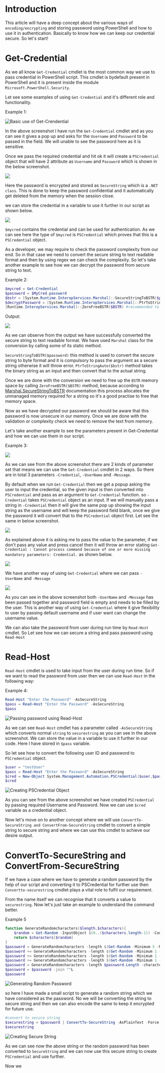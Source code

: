 # Introduction

This article will have a deep concept about the various ways of `encoding/encrypting` and storing password using PowerShell and how to use it in authentication. Basically to know how we can keep our credential secure. So let's start!

# Get-Credential

As we all know `Get-Credential` cmdlet is the most common way we use to pass credential in PowerShell script. This cmdlet is bydefault present in PowerShell and it is present inside the module `Microsoft.PowerShell.Security`.

Let see some examples of using `Get-Credential` and it's different role and functionality.

Example 1:

![Basic use of Get-Crendential](img/ex-1.1.png)

In the above screenshot I have run the `Get-Credential` cmdlet and as you can see it gives a pop up and asks for the `Username` and `Password` to be passed in the field. We will unable to see the password here as it is sensitive.

Once we pass the required credential and hit ok it will create a `PSCredential` object that will have 2 attribute as `Username` and `Password` which is shown in the below screenshot.

![](img/ex-1.2.png)

Here the password is encrypted and stored as `SecureString` which is a `.NET class`. This is done to keep the password confidential and it automatically get deleted from the memory when the session close.

we can store the credential in a variable to use it further in our script as shown below.

![](img/ex-1.3.png)

`$mycred` contains the credential and can be used for authentication. As we can see here the type of `$mycred` is `PSCredential` which proves that this is a `PSCredential` object.


As a developer, we may require to check the password complexity from our end. So in that case we need to convert the secure string to text readable format and then by using regex we can check the complexity. So let's take another example to see how we can decrypt the password from secure string to text.

Example 2:

```powershell
$mycred = Get-Credential
$password = $MyCred.password
$bstr = [System.Runtime.InteropServices.Marshal]::SecureStringToBSTR($password) #converting securestring to byte string
$decryptPassword = [System.Runtime.InteropServices.Marshal]::PtrToStringAuto($bstr) #converting byte string to string
[Runtime.InteropServices.Marshal]::ZeroFreeBSTR($BSTR) #recommended to free the byte string memory after conversion
```

Output:

![](img/ex-2.png)

As we can observe from the output we have successfully converted the secure string to text readable format. We have used `Marshal` class for the conversion by calling some of its static method.

`SecureStringToBSTR($password)` this method is used to convert the secure string to byte format and it is compulsory to pass the argument as a secure string otherwise it will throw error. `PtrToStringAuto($bstr)` method takes the binary string as an input and then convert that to the actual string.

Once we are done with the conversion we need to free up the `BSTR` memory space by calling `ZeroFreeBSTR($BSTR)` method, because according to [Marshal.SecureStringToBSTR](https://docs.microsoft.com/en-us/dotnet/api/system.runtime.interopservices.marshal.securestringtobstr?redirectedfrom=MSDN&view=netframework-4.8#System_Runtime_InteropServices_Marshal_SecureStringToBSTR_System_Security_SecureString_) documentation this process allocates the unmanaged memory required for a string so it's a good practise to free that memory space.

Now as we have decrypted our password we should be aware that this password is now unsecure in our memory. Once we are done with the validation or complexity check we need to remove the text from memory.

Let's take another example to see the parameters present in Get-Credential and how we can use them in our script.

Example 3:

![](img/ex-3.1.png)

As we can see from the above screenshot there are 2 kinds of parameter set that means we can use the `Get-Credential` cmdlet in 2 ways. So there are in total 3 parameters `-Credential`, `-UserName` and `-Message`.

By default when we run `Get-Credential` then we get a popup asking the user to input the credential, so the given input is then converted into `PSCredential` and pass as an argument to `Get-Credential` function. so `-Credential` takes `PSCredential` object as an input. If we will manually pass a string in `-Credential` then it will give the same pop up showing the input string as the username and will keep the password field blank, once we give the password it will convert that to the `PSCredential` object first. Let see the same in below screenshot.

![](img/ex-3.2.png)

As explained above it is asking me to pass the value to the parameter, if we don't pass any value and press cancel then it will throw an error stating `Get-Credential : Cannot process command because of one or
more missing mandatory parameters: Credential.` as shown below.

![](img/ex-3.3.png)

We have another way of using `Get-Credential` where we can pass `-UserName` and `-Message`

![](img/ex-3.4.png)

As you can see in the above screenshot both `-UserName` and `-Message` has been passed together and password field is empty and needs to be filled by the user. This is another way of using `Get-Credential` where it give flexibility to user by passing default username and if user want can change the username value.

We can also take the password from user during run time by `Read-Host` cmdlet. So Let see how we can secure a string and pass password using `Read-Host`

# Read-Host

`Read-Host` cmdlet is used to take input from the user during run time. So if we want to read the password from user then we can use `Read-Host` in the following way:

Example 4:

```powershell
Read-Host "Enter the Password" -AsSecureString
$pass = Read-Host "Enter the Password" -AsSecureString
$pass
```

![Passing password using Read-Host](img/ex-4.1.png)

As we can see `Read-Host` cmdlet has a parameter called `-AsSecureString` which converts normal `string` to `securestring` as you can see in the above screenshot. We can store the value in a variable to use it further in our code. Here I have stored in `$pass` variable.  

So let see how to convert the following user ID and password to `PSCredential` object.

```powershell
$user = "testUser"
$pass = Read-Host "Enter the Password" -AsSecureString
$cred = New-Object System.Management.Automation.PSCredential($user,$pass)
$cred
```

![Creating PSCredential Object](img/ex-4.2.png)

As you can see from the above screenshot we have created `PSCredential` by passing required Username and Password. Now we can use `$cred` variable as a credential object.

Now let's move on to another concept where we will use `ConvertTo-SecureString and ConvertFrom-SecureString` cmdlet to convert a simple string to secure string and where we can use this cmdlet to achieve our desire output.

# ConvertTo-SecureString and ConvertFrom-SecureString
If we have a case where we have to generate a random password by the help of our script and converting it to PSCredential for further use then `Convertto-securestring` cmdlet plays a vital role to fulfil our requirement.

From the name itself we can recognise that it converts a value to `securestring`. Now let's just take an example to understand the command better.

Example 5

```powershell
function GenerateRandomcharacters($length,$characters){
    $random = Get-Random -InputObject $(0..($characters.length-1)) -Count $length 
    return $characters[$random]
}
$password = GenerateRandomcharacters -length $(Get-Random -Minimum 5 -Maximum 7) -characters 'abcdefghijklmnopqrstuvwxyz'
$password += GenerateRandomcharacters -length $(Get-Random -Minimum 1 -Maximum 3) -characters 'ABCDEFGHIJKLMNOPQRSTUVWXYZ'
$password += GenerateRandomcharacters -length $(Get-Random -Minimum 1 -Maximum 3) -characters '0123456789'
$password += GenerateRandomcharacters -length $(Get-Random -Minimum 1 -Maximum 3) -characters '!"§$%&/()=?}][{@#*+'
$password = GenerateRandomcharacters -length $password.Length -characters $password
$password = $password -join ""L
$password
```

![Generating Random Password](img/ex-5.1.png)

so here I have made a small script to generate a random string which we have considered as the password. No we will be converting the string to secure string and then we can also encode the same to keep it encrypted for future use.

```powershell
#convert to secure string
$securestring = $password | ConvertTo-SecureString -AsPlainText -Force
$securestring
```

![Creating Secure String](img/ex-5.2.png)

As we can see now the above string or the random password has been converted to `SecureString` and we can now use this secure string to create `PSCredential` and use further.

Now we 
